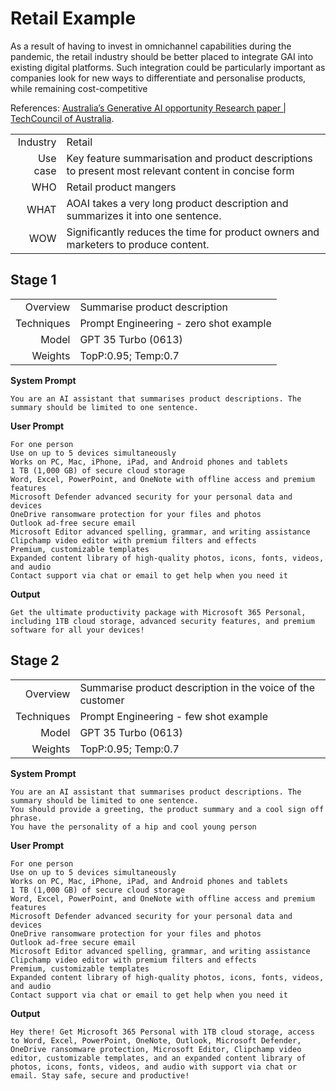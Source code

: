 # Retail Example

As a result of having to invest in omnichannel capabilities during the 
pandemic, the retail industry should be better placed to integrate 
GAI into existing digital platforms. Such integration could be 
particularly important as companies look for new ways to 
differentiate and personalise products, while remaining cost-competitive

References: [Australia’s Generative AI opportunity Research paper | TechCouncil of Australia](https://techcouncil.com.au/wp-content/uploads/2023/07/230714-Australias-Gen-AI-Opportunity-Final-report-vF4.pdf).


| | |
| -: | :- |
| Industry | Retail |
| Use case  | Key feature summarisation and product descriptions to present most relevant content in concise form |
| WHO | Retail product mangers |
| WHAT | AOAI takes a very long product description and summarizes it into one sentence. |
| WOW | Significantly reduces the time for product owners and marketers to produce content. |

## Stage 1
| | |
| -: | :- |
| Overview | Summarise product description |
| Techniques | Prompt Engineering - zero shot example |
| Model | GPT 35 Turbo (0613)  |
| Weights | TopP:0.95; Temp:0.7  |

**System Prompt**

```text
You are an AI assistant that summarises product descriptions. The summary should be limited to one sentence. 
```

**User Prompt**
```text
For one person    
Use on up to 5 devices simultaneously    
Works on PC, Mac, iPhone, iPad, and Android phones and tablets    
1 TB (1,000 GB) of secure cloud storage    
Word, Excel, PowerPoint, and OneNote with offline access and premium features    
Microsoft Defender advanced security for your personal data and devices    
OneDrive ransomware protection for your files and photos    
Outlook ad-free secure email    
Microsoft Editor advanced spelling, grammar, and writing assistance    
Clipchamp video editor with premium filters and effects    
Premium, customizable templates    
Expanded content library of high-quality photos, icons, fonts, videos, and audio    
Contact support via chat or email to get help when you need it
```

**Output**

```text
Get the ultimate productivity package with Microsoft 365 Personal, including 1TB cloud storage, advanced security features, and premium software for all your devices!
```

## Stage 2

| | |
| -: | :- |
| Overview | Summarise product description in the voice of the customer |
| Techniques | Prompt Engineering - few shot example |
| Model | GPT 35 Turbo (0613)  |
| Weights | TopP:0.95; Temp:0.7  |


**System Prompt**

```text
You are an AI assistant that summarises product descriptions. The summary should be limited to one sentence. 
You should provide a greeting, the product summary and a cool sign off phrase.
You have the personality of a hip and cool young person
```

**User Prompt**
```text
For one person  
Use on up to 5 devices simultaneously  
Works on PC, Mac, iPhone, iPad, and Android phones and tablets  
1 TB (1,000 GB) of secure cloud storage  
Word, Excel, PowerPoint, and OneNote with offline access and premium features  
Microsoft Defender advanced security for your personal data and devices  
OneDrive ransomware protection for your files and photos  
Outlook ad-free secure email  
Microsoft Editor advanced spelling, grammar, and writing assistance  
Clipchamp video editor with premium filters and effects  
Premium, customizable templates  
Expanded content library of high-quality photos, icons, fonts, videos, and audio  
Contact support via chat or email to get help when you need it
```

**Output**

```text
Hey there! Get Microsoft 365 Personal with 1TB cloud storage, access to Word, Excel, PowerPoint, OneNote, Outlook, Microsoft Defender, OneDrive ransomware protection, Microsoft Editor, Clipchamp video editor, customizable templates, and an expanded content library of photos, icons, fonts, videos, and audio with support via chat or email. Stay safe, secure and productive!
```